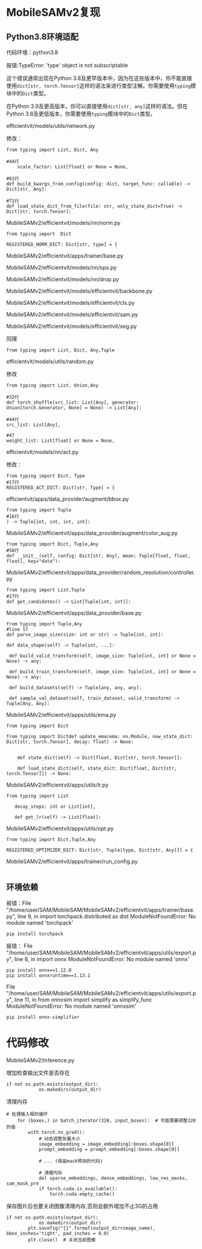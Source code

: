 # MobileSAMv2复现

## Python3.8环境适配

代码环境：python3.8

报错:TypeError: 'type' object is not subscriptable

这个错误通常出现在Python 3.8及更早版本中，因为在这些版本中，你不能直接使用`dict[str, torch.Tensor]`这样的语法来进行类型注解。你需要使用`typing`模块中的`Dict`类型。

在Python 3.9及更高版本，你可以直接使用`dict[str, any]`这样的语法。但在Python 3.8及更低版本，你需要使用`typing`模块中的`Dict`类型。



efficientvit/models/utils/network.py

修改：

```
from typing import List, Dict, Any

#44行
    scale_factor: List[float] or None = None,
    
#61行
def build_kwargs_from_config(config: dict, target_func: callable) -> Dict[str, Any]:

#71行
def load_state_dict_from_file(file: str, only_state_dict=True) -> Dict[str, torch.Tensor]:
```



MobileSAMv2/efficientvit/models/nn/norm.py

```
from typing import  Dict

REGISTERED_NORM_DICT: Dict[str, type] = {
```



MobileSAMv2/efficientvit/apps/trainer/base.py

MobileSAMv2/efficientvit/models/nn/ops.py

MobileSAMv2/efficientvit/models/nn/drop.py

MobileSAMv2/efficientvit/models/efficientvit/backbone.py

MobileSAMv2/efficientvit/models/efficientvit/cls.py

MobileSAMv2/efficientvit/models/efficientvit/sam.py

MobileSAMv2/efficientvit/models/efficientvit/seg.py

同理

```
from typing import List, Dict, Any,Tuple
```









efficientvit/models/utils/random.py

修改

```
from typing import List, Union,Any

#32行
def torch_shuffle(src_list: List[Any], generator: Union[torch.Generator, None] = None) -> List[Any]:

#44行
src_list: List[Any],

#47
weight_list: List[float] or None = None,
```



efficientvit/models/nn/act.py

修改：

```
from typing import Dict, Type
#17行
REGISTERED_ACT_DICT: Dict[str, Type] = {
```





efficientvit/apps/data_provider/augment/bbox.py

```
from typing import Tuple
#16行
) -> Tuple[int, int, int, int]:
```



MobileSAMv2/efficientvit/apps/data_provider/augment/color_aug.py

```
from typing import Dict, Tuple,Any
#58行
def __init__(self, config: Dict[str, Any], mean: Tuple[float, float, float], key="data"):
```



MobileSAMv2/efficientvit/apps/data_provider/random_resolution/controller.py

```
from typing import List,Tuple	
#27行
def get_candidates() -> List[Tuple[int, int]]:
```



MobileSAMv2/efficientvit/apps/data_provider/base.py

```
from typing import Tuple,Any
#line 17
def parse_image_size(size: int or str) -> Tuple[int, int]:

def data_shape(self) -> Tuple[int, ...]:

 def build_valid_transform(self, image_size: Tuple[int, int] or None = None) -> any:
 
 def build_train_transform(self, image_size: Tuple[int, int] or None = None) -> any:
 
 def build_datasets(self) -> Tuple[any, any, any]:
 
 def sample_val_dataset(self, train_dataset, valid_transform) -> Tuple[Any, Any]:
```



MobileSAMv2/efficientvit/apps/utils/ema.py

```
from typing import Dict

from typing import Dictdef update_ema(ema: nn.Module, new_state_dict: Dict[str, torch.Tensor], decay: float) -> None:


    def state_dict(self) -> Dict[float, Dict[str, torch.Tensor]]:
    
    def load_state_dict(self, state_dict: Dict[float, Dict[str, torch.Tensor]]) -> None:
```





MobileSAMv2/efficientvit/apps/utils/lr.py

```
from typing import List

   decay_steps: int or List[int],
   
   def get_lr(self) -> List[float]:
```



MobileSAMv2/efficientvit/apps/utils/opt.py

```
from typing import Dict,Tuple,Any

REGISTERED_OPTIMIZER_DICT: Dict[str, Tuple[type, Dict[str, Any]]] = {
```



MobileSAMv2/efficientvit/apps/trainer/run_config.py

```

```





## 环境依赖

报错：File "/home/user/SAM/MobileSAM/MobileSAMv2/efficientvit/apps/trainer/base.py", line 9, in <module>
    import torchpack.distributed as dist
ModuleNotFoundError: No module named 'torchpack'

```
pip install torchpack
```





报错：  File "/home/user/SAM/MobileSAM/MobileSAMv2/efficientvit/apps/utils/export.py", line 8, in <module>
    import onnx
ModuleNotFoundError: No module named 'onnx'

```
pip install onnx==1.12.0
pip install onnxruntime==1.13.1
```

File "/home/user/SAM/MobileSAM/MobileSAMv2/efficientvit/apps/utils/export.py", line 11, in <module>
    from onnxsim import simplify as simplify_func
ModuleNotFoundError: No module named 'onnxsim'

```
pip install onnx-simplifier
```





# 代码修改

MobileSAMv2/Inference.py

增加检查输出文件是否存在

```
if not os.path.exists(output_dir):
            os.makedirs(output_dir)
```

清理内存

```
# 处理输入框的循环
    for (boxes,) in batch_iterator(320, input_boxes):  # 可能需要调整320的值
        with torch.no_grad():
            # 动态调整张量大小
            image_embedding = image_embedding[:boxes.shape[0]]
            prompt_embedding = prompt_embedding[:boxes.shape[0]]

            # ... (保留mask预测的代码)

            # 清理内存
            del sparse_embeddings, dense_embeddings, low_res_masks, sam_mask_pre
            if torch.cuda.is_available():
                torch.cuda.empty_cache()
```

保存图片后也要关闭图像清理内存,否则会额外增加不止3G的占用

```
if not os.path.exists(output_dir):
            os.makedirs(output_dir)
        plt.savefig("{}".format(output_dir+image_name), bbox_inches='tight', pad_inches = 0.0) 
        plt.close()  # 关闭当前图像
```


